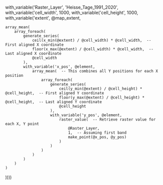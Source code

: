 with_variable('Raster_Layer', 'Heisse_Tage_1991_2020',
with_variable('cell_width', 1000,
with_variable('cell_height', 1000,
with_variable('extent', @map_extent,

    array_mean(
        array_foreach(
            generate_series(
                ceil(x_min(@extent) / @cell_width) * @cell_width,  -- First aligned X coordinate
                floor(x_max(@extent) / @cell_width) * @cell_width,  -- Last aligned X coordinate
                @cell_width
            ),
            with_variable('x_pos', @element,
                array_mean(  -- This combines all Y positions for each X position
                    array_foreach(
                        generate_series(
                            ceil(y_min(@extent) / @cell_height) * @cell_height,  -- First aligned Y coordinate
                            floor(y_max(@extent) / @cell_height) * @cell_height,  -- Last aligned Y coordinate
                            @cell_height
                        ),
                        with_variable('y_pos', @element,
                            raster_value(  -- Retrieve raster value for each X, Y point
                                @Raster_Layer,
                                1,  -- Assuming first band
                                make_point(@x_pos, @y_pos)
                            )
                        )
                    )
                )
            )
        )
    )

))))